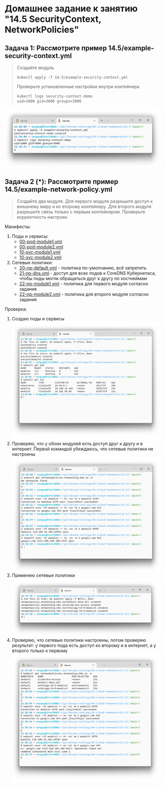 # Домашнее задание к занятию "14.5 SecurityContext, NetworkPolicies"

## Задача 1: Рассмотрите пример 14.5/example-security-context.yml

> Создайте модуль
> 
> ```
> kubectl apply -f 14.5/example-security-context.yml
> ```
> 
> Проверьте установленные настройки внутри контейнера
> 
> ```
> kubectl logs security-context-demo
> uid=1000 gid=3000 groups=3000
> ```

![14.5, задача 1, скриншот](./media/14-5-1-screenshot.png)

## Задача 2 (*): Рассмотрите пример 14.5/example-network-policy.yml

> Создайте два модуля. Для первого модуля разрешите доступ к внешнему миру и ко второму контейнеру. Для второго модуля разрешите связь только с первым контейнером. Проверьте корректность настроек.

Манифесты:
1. Поды и сервисы:
    * [00-pod-module1.yml](./14.5/2/00-pod-module1.yml)
    * [00-pod-module2.yml](./14.5/2/00-pod-module2.yml)
    * [10-svc-module1.yml](./14.5/2/10-svc-module1.yml)
    * [10-svc-module2.yml](./14.5/2/10-svc-module2.yml)
1. Сетевые политики:
    * [20-np-default.yml](./14.5/2/20-np-default.yml) - политика по-умолчанию, всё запретить
    * [21-np-dns.yml](./14.5/2/21-np-dns.yml) - доступ для всех подов к CoreDNS Кубернетиса, чтобы поды могли обращаться друг к другу по хостнеймам
    * [22-np-module1.yml](./14.5/2/22-np-module1.yml) - политика для первого модуля согласно задания
    * [22-np-module2.yml](./14.5/2/22-np-module2.yml) - политика для второго модуля согласно задания

Проверка:
1. Создаю поды и сервисы
![create pod and svc](./media/14-5-2-create_pod_and_svc.png)
1. Проверяю, что у обоих модулей есть доступ друг к другу и в интернет. Первой командой убеждаюсь, что сетевые политики не настроены
![check no pol](./media/14-5-2-check_no_pol.png)
1. Применяю сетевые политики
![apply pol](./media/14-5-2-apply_pol.png)
1. Проверяю, что сетевые политики настроены, потом проверяю результат: у первого пода есть доступ ко второму и в интернет, а у второго только к первому
![check with pol](./media/14-5-2-check_with_pol.png)
